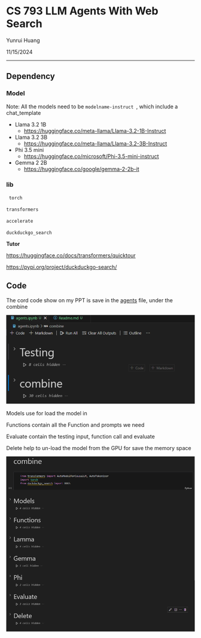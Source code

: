 # CS 793 LLM Agents With Web Search

Yunrui Huang

11/15/2024

-----

## Dependency

### Model

Note: All the models need to be `modelname-instruct `, which include a chat_template

* Llama 3.2 1B
  * https://huggingface.co/meta-llama/Llama-3.2-1B-Instruct
* Llama 3.2 3B
  * https://huggingface.co/meta-llama/Llama-3.2-3B-Instruct
* Phi 3.5 mini
  * https://huggingface.co/microsoft/Phi-3.5-mini-instruct
* Gemma 2 2B
  * https://huggingface.co/google/gemma-2-2b-it

### lib

` torch`

`transformers`

`accelerate`

`duckduckgo_search`

**Tutor**

https://huggingface.co/docs/transformers/quicktour

https://pypi.org/project/duckduckgo-search/



## Code

The cord code show on my PPT is save in the [agents](agents.ipynb) file, under the combine 

![](1.png)

Models use for load the model in

Functions contain all the Function and prompts we need

Evaluate contain the testing input, function call and evaluate

Delete help to un-load the model from the GPU for save the memory space

![](2.png)
